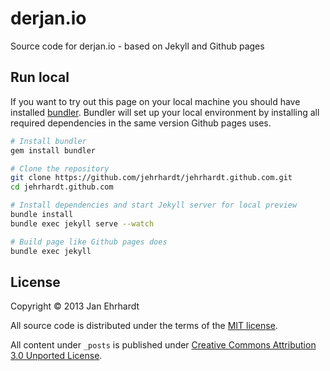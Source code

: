derjan.io
==========

Source code for derjan.io - based on Jekyll and Github pages

Run local
---------

If you want to try out this page on your local machine you should have installed
[bundler](http://gembundler.com). Bundler will set up your local environment by
installing all required dependencies in the same version Github pages uses.

```sh
# Install bundler
gem install bundler

# Clone the repository
git clone https://github.com/jehrhardt/jehrhardt.github.com.git
cd jehrhardt.github.com

# Install dependencies and start Jekyll server for local preview
bundle install
bundle exec jekyll serve --watch

# Build page like Github pages does
bundle exec jekyll
```

License
----------

Copyright © 2013 Jan Ehrhardt

All source code is distributed under the terms of the
[MIT license](https://github.com/jehrhardt/jehrhardt.github.com/blob/master/LICENSE.txt).

All content under ```_posts``` is published under
[Creative Commons Attribution 3.0 Unported License](http://creativecommons.org/licenses/by/3.0/).
